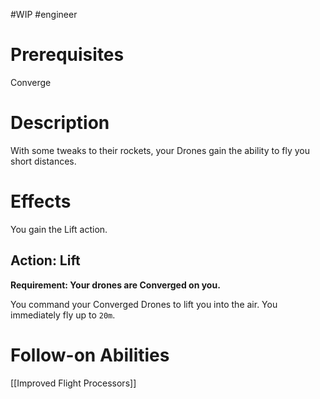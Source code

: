 #WIP #engineer 

# Prerequisites

Converge

# Description

With some tweaks to their rockets, your Drones gain the ability to fly you short distances.

# Effects

You gain the Lift action.

## Action: Lift

**Requirement: Your drones are Converged on you.**

You command your Converged Drones to lift you into the air. You immediately fly up to `20m`.

# Follow-on Abilities

[[Improved Flight Processors]]